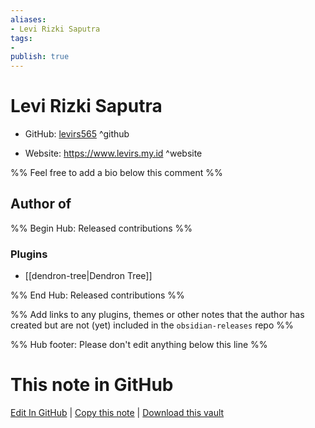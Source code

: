 ```yaml
---
aliases:
- Levi Rizki Saputra
tags:
- 
publish: true
---
```


# Levi Rizki Saputra

- GitHub: [levirs565](https://github.com/levirs565/) ^github
<!-- - Discord: `@` ^discord-->
- Website: <https://www.levirs.my.id> ^website
<!-- - [[Publish sites|Publish site]]: <https://> ^publish-->

%% Feel free to add a bio below this comment %%


## Author of

%% Begin Hub: Released contributions %%
### Plugins
- [[dendron-tree|Dendron Tree]]

%% End Hub: Released contributions %%

%% Add links to any plugins, themes or other notes that the author has created but are not (yet) included in the `obsidian-releases` repo %%

<!--
### Unlisted plugins
-->

<!--
### Others
-->

<!--
## Sponsor this author
-->

<!-- - [[GitHub sponsors]]: [Sponsor @levirs565 on GitHub Sponsors](https://github.com/sponsors/levirs565) ^github-sponsor-->
<!-- - [[Buy me a coffee]]: <https://> ^buy-me-a-coffee-->
<!-- - [[PayPal]]: <https://> ^paypal-->
<!-- - [[Patreon]]: <https://> ^patreon-->

<!--
## Follow this author
-->

<!-- - [[YouTube Channels|On YouTube]]: <https://> ^youtube-->
<!-- - Twitter: <https://> ^twitter-->
<!-- - ... -->

%% Hub footer: Please don't edit anything below this line %%

# This note in GitHub

<span class="git-footer">[Edit In GitHub](https://github.dev/obsidian-community/obsidian-hub/blob/main/01%20-%20Community/People/levirs565.md "git-hub-edit-note") | [Copy this note](https://raw.githubusercontent.com/obsidian-community/obsidian-hub/main/01%20-%20Community/People/levirs565.md "git-hub-copy-note") | [Download this vault](https://github.com/obsidian-community/obsidian-hub/archive/refs/heads/main.zip "git-hub-download-vault") </span>
